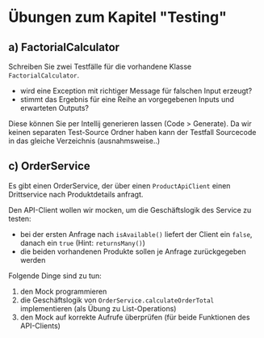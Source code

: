 # Übungen zum Kapitel "Testing"

## a) FactorialCalculator

Schreiben Sie zwei Testfälle für die vorhandene Klasse `FactorialCalculator`.

* wird eine Exception mit richtiger Message für falschen Input erzeugt?
* stimmt das Ergebnis für eine Reihe an vorgegebenen Inputs und erwarteten Outputs?

Diese können Sie per Intellij generieren lassen (Code > Generate). Da wir keinen separaten Test-Source Ordner haben kann
der Testfall Sourcecode in das gleiche Verzeichnis (ausnahmsweise..)

## c) OrderService

Es gibt einen OrderService, der über einen `ProductApiClient` einen Drittservice nach Produktdetails anfragt.

Den API-Client wollen wir mocken, um die Geschäftslogik des Service zu testen:

* bei der ersten Anfrage nach `isAvailable()` liefert der Client ein `false`, danach ein `true` (Hint: `returnsMany()`)
* die beiden vorhandenen Produkte sollen je Anfrage zurückgegeben werden

Folgende Dinge sind zu tun:

1. den Mock programmieren
2. die Geschäftslogik von `OrderService.calculateOrderTotal` implementieren (als Übung zu List-Operations)
3. den Mock auf korrekte Aufrufe überprüfen (für beide Funktionen des API-Clients)

